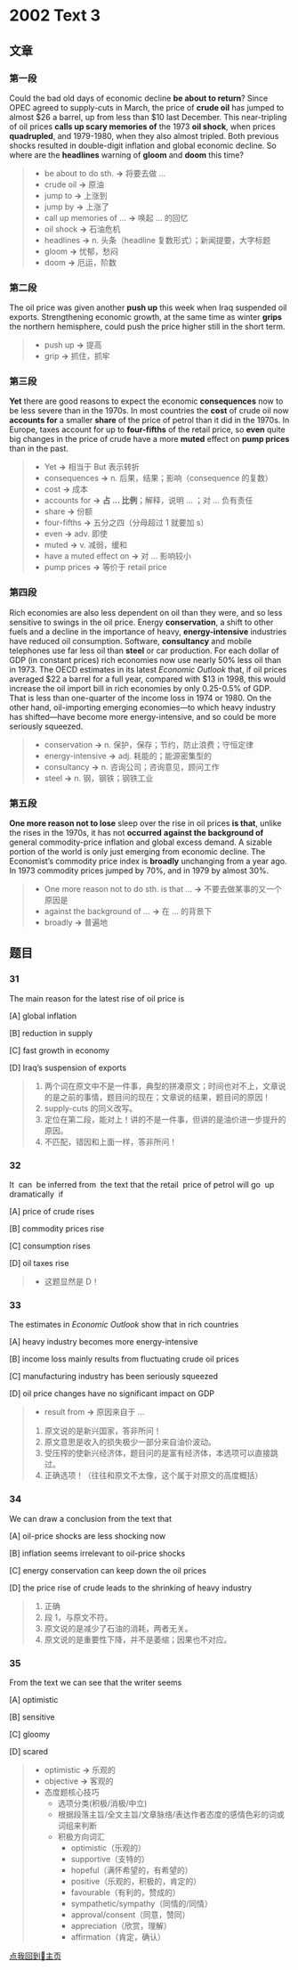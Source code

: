 # 2002 Text 3

## 文章

### 第一段

Could the bad old days of economic decline **be about to return**? Since OPEC agreed to supply-cuts in March, the price of **crude oil** has jumped to almost $26 a barrel, up from less than $10 last December. This near-tripling of oil prices **calls up scary memories of** the 1973 **oil shock**, when prices **quadrupled**, and 1979-1980, when they also almost tripled. Both previous shocks resulted in double-digit inflation and global economic decline. So where are the **headlines** warning of **gloom** and **doom** this time?

> - be about to do sth. **→** 将要去做 ...
> - crude oil **→** 原油
> - jump to **→** 上涨到
> - jump by **→** 上涨了
> - call up memories of ...  **→** 唤起 ... 的回忆
> - oil shock **→** 石油危机
> - headlines **→** n. 头条（headline 复数形式）；新闻提要，大字标题
> - gloom **→** 忧郁，愁闷
> - doom **→** 厄运，阶数

### 第二段

The oil price was given another **push up** this week when Iraq suspended oil exports. Strengthening economic growth, at the same time as winter **grips** the northern hemisphere, could push the price higher still in the short term.

> - push up **→** 提高
> - grip **→** 抓住，抓牢

### 第三段

**Yet** there are good reasons to expect the economic **consequences** now to be less severe than in the 1970s. In most countries the **cost** of crude oil now **accounts for** a smaller **share** of the price of petrol than it did in the 1970s. In Europe, taxes account for up to **four-fifths** of the retail price, so **even** quite big changes in the price of crude have a more **muted** effect on **pump prices** than in the past.

> - Yet **→** 相当于 But 表示转折
> - consequences **→** n. 后果，结果；影响（consequence 的复数）
> - cost **→** 成本
> - accounts for **→** **占 ... 比例**；解释，说明 ... ；对 ... 负有责任
> - share **→** 份额
> - four-fifths **→** 五分之四（分母超过 1 就要加 s）
> - even **→** adv. 即使
> - muted **→** v. 减弱，缓和
> - have a muted effect on **→** 对 ... 影响较小
> - pump prices **→** 等价于 retail price

### 第四段

Rich economies are also less dependent on oil than they were, and so less sensitive to swings in the oil price. Energy **conservation**, a shift to other fuels and a decline in the importance of heavy, **energy-intensive** industries have reduced oil consumption. Software, **consultancy** and mobile telephones use far less oil than **steel** or car production. For each dollar of GDP (in constant prices) rich economies now use nearly 50% less oil than in 1973. The OECD estimates in its latest _Economic Outlook_ that, if oil prices averaged $22 a barrel for a full year, compared with $13 in 1998, this would increase the oil import bill in rich economies by only 0.25-0.5% of GDP. That is less than one-quarter of the income loss in 1974 or 1980. On the other hand, oil-importing emerging economies—to which heavy industry has shifted—have become more energy-intensive, and so could be more seriously squeezed.

> - conservation **→** n. 保护，保存；节约，防止浪费；守恒定律
> - energy-intensive **→** adj. 耗能的；能源密集型的
> - consultancy **→** n. 咨询公司；咨询意见，顾问工作
> - steel **→** n. 钢，钢铁；钢铁工业

### 第五段

**One more reason not to lose** sleep over the rise in oil prices **is that**, unlike the rises in the 1970s, it has not **occurred** **against the background of** general commodity-price inflation and global excess demand. A sizable portion of the world is only just emerging from economic decline. The Economist’s commodity price index is **broadly** unchanging from a year ago. In 1973 commodity prices jumped by 70%, and in 1979 by almost 30%.

> - One more reason not to do sth. is that ...  **→** 不要去做某事的又一个原因是
> - against the background of ...  **→** 在 ... 的背景下
> - broadly **→** 普遍地

## 题目

### 31

The main reason for the latest rise of oil price is

[A] global inflation

[B] reduction in supply

[C] fast growth in economy

[D] Iraq’s suspension of exports

> 1. 两个词在原文中不是一件事，典型的拼凑原文；时间也对不上，文章说的是之前的事情，题目问的现在；文章说的结果，题目问的原因！
> 2. supply-cuts 的同义改写。
> 3. 定位在第二段，能对上！讲的不是一件事，但讲的是油价进一步提升的原因。
> 4. 不匹配，错因和上面一样，答非所问！

### 32

It  can  be inferred from  the text that the retail  price of petrol will go  up dramatically  if

[A] price of crude rises 

[B] commodity prices rise

[C] consumption rises 

[D] oil taxes rise

> - 这题显然是 D！

### 33

The estimates in _Economic_ _Outlook_ show that in rich countries

[A] heavy industry becomes more energy-intensive

[B] income loss mainly results from fluctuating crude oil prices 

[C] manufacturing industry has been seriously squeezed

[D] oil price changes have no significant impact on GDP

> - result from **→** 原因来自于 ... 
> 1. 原文说的是新兴国家，答非所问！
> 2. 原文意思是收入的损失极少一部分来自油价波动。
> 3. 受压榨的使新兴经济体，题目问的是富有经济体，本选项可以直接跳过。
> 4. 正确选项！（往往和原文不太像，这个属于对原文的高度概括）

### 34

We can draw a conclusion from the text that

[A] oil-price shocks are less shocking now

[B] inflation seems irrelevant to oil-price shocks

[C] energy conservation can keep down the oil prices

[D] the price rise of crude leads to the shrinking of heavy industry

> 1. 正确
> 2. 段 1，与原文不符。
> 3. 原文说的是减少了石油的消耗，两者无关。
> 4. 原文说的是重要性下降，并不是萎缩；因果也不对应。

### 35

From the text we can see that the writer seems

[A] optimistic

[B] sensitive 

[C] gloomy 

[D] scared

> - optimistic **→** 乐观的
> - objective **→** 客观的
> - 态度题核心技巧
> 	- 选项分类(积极/消极/中立)
> 	- 根据段落主旨/全文主旨/文章脉络/表达作者态度的感情色彩的词或词组来判断
> 	- 积极方向词汇
> 		- optimistic（乐观的）
> 		- supportive（支特的）
> 		- hopeful（满怀希望的，有希望的）
> 		- positive（乐观的，积极的，肯定的）
> 		- favourable（有利的，赞成的）
> 		- sympathetic/sympathy（同情的/同情）
> 		- approval/consent（同意，赞同）
> 		- appreciation（欣赏，理解）
> 		- affirmation（肯定，确认）

[点我回到🏡主页](https://nn66kk.github.io/Mon-Blog/)